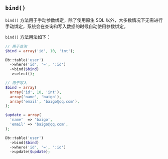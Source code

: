 ## `bind()`

`bind()` 方法用于手动参数绑定，除了使用原生 SQL 以外，大多数情况下无需进行手动绑定，系统会在查询和写入数据的时候自动使用参数绑定。

`bind()` 方法用法如下：

``` php
// 用于查询
$bind = array('id', 10, 'int');

Db::table('user')
  ->where('id', '=', ':id')
  ->bind($bind)
  ->select();

// 用于写入
$bind = array(
  array('id', 10, 'int'),
  array('name', 'baigo'),
  array('email', 'baigo@qq.com'),
);

$update = array(
  'name'  => 'baigo',
  'email' => 'baigo@qq.com',
);

Db::table('user')
  ->bind($bind)
  ->where('id', '=', ':id')
  ->update($update);
```
